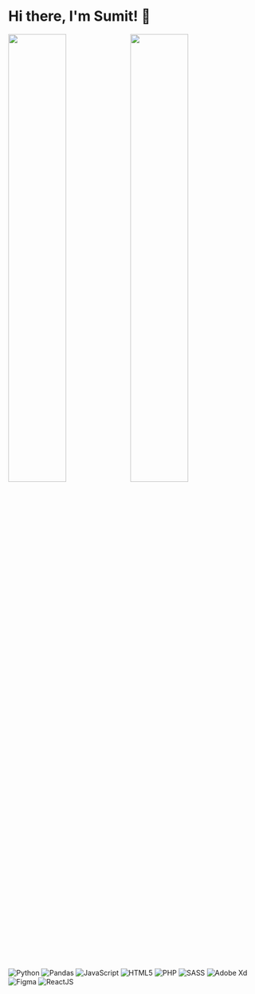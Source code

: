 # Hi there, I'm Sumit! 🙏

<img align='left' width='48%' src="https://github-readme-stats.vercel.app/api?username=thesumitshrestha&show_icons=true" />
<img align='left' width='48%' src="https://github-readme-stats.vercel.app/api/top-langs/?username=thesumitshrestha&layout=compact&hide=Groovy,Java,MATLAB,C++,Powershell,FORTAN" />

&nbsp;&nbsp;&nbsp;

<img align='center' alt='Python' src="https://img.shields.io/badge/python-3670A0?style=for-the-badge&logo=python&logoColor=white" />
<img align='center' alt='Pandas' src="https://img.shields.io/badge/pandas-%23150458.svg?style=for-the-badge&logo=pandas&logoColor=white" />
<img align='center' alt='JavaScript' src="https://img.shields.io/badge/javascript-%23323330.svg?style=for-the-badge&logo=javascript&logoColor=%23F7DF1E" />
<img align='center' alt='HTML5' src="https://img.shields.io/badge/html5-%23E34F26.svg?style=for-the-badge&logo=html5&logoColor=white" />
<img align='center' alt='PHP' src="https://img.shields.io/badge/php-%23777BB4.svg?style=for-the-badge&logo=php&logoColor=white" />
<img align='center' alt='SASS' src='https://img.shields.io/badge/SASS-hotpink.svg?style=for-the-badge&logo=SASS&logoColor=white' />
<img align='center' alt='Adobe Xd' src="https://img.shields.io/badge/Adobe%20XD-470137?style=for-the-badge&logo=Adobe%20XD&logoColor=#FF61F6" />
<img align='center' alt='Figma' src='https://img.shields.io/badge/figma-%23F24E1E.svg?style=for-the-badge&logo=figma&logoColor=white' />
<img align='center' alt='ReactJS' src='https://img.shields.io/badge/react-%2320232a.svg?style=for-the-badge&logo=react&logoColor=%2361DAFB' />
